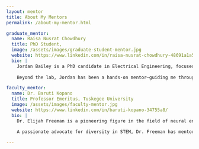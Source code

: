 ```yaml
---
layout: mentor
title: About My Mentors
permalink: /about-my-mentor.html

graduate_mentor:
  name: Raisa Nusrat Chowdhury
  title: PhD Student, 
  image: /assets/images/graduate-student-mentor.jpg
  website: https://www.linkedin.com/in/raisa-nusrat-chowdhury-48691a1a5/
  bio: |
    Jordan Bailey is a PhD candidate in Electrical Engineering, focused on energy-efficient neuromorphic computing. Her research explores how brain-inspired hardware can improve the performance and sustainability of edge AI systems and intelligent devices.
    
    Beyond the lab, Jordan has been a hands-on mentor—guiding me through research, publishing, and grad school preparation. Her support has been instrumental in helping me grow both technically and professionally, always encouraging thoughtful problem-solving and a deeper understanding of the field.

faculty_mentor:
  name: Dr. Baruti Kopano
  title: Professor Emeritus, Tuskegee University
  image: /assets/images/faculty-mentor.jpg
  website: https://www.linkedin.com/in/baruti-kopano-34755a8/
  bio: |
    Dr. Elijah Freeman is a pioneering figure in the field of neural engineering and robotics. With over four decades of experience in academia and research, his work has focused on developing accessible brain-computer interface systems and exploring how robotics can enhance human capability.
    
    A passionate advocate for diversity in STEM, Dr. Freeman has mentored dozens of underrepresented students and continues to inspire the next generation of researchers and technologists through his leadership and legacy.

---
```

